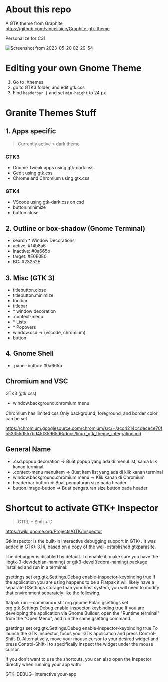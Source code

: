 # About this repo

A GTK theme from Graphite  
https://github.com/vinceliuice/Graphite-gtk-theme  

Personalize for C31

![Screenshot from 2023-05-20 02-29-54](https://github.com/christ31/GTK-Theme-Graphite-Dark-C31/assets/37174502/ddf14c5d-95f2-4477-ba68-fb33ee302fa9)

# Editing your own Gnome Theme

1. Go to ./themes
2. go to GTK3 folder, and edit gtk.css
3. Find `headerbar {` and set `min-height` to 24 px

# Granite Themes Stuff

## 1. Apps specific 

> Currently active > dark theme

### GTK3

- Gnome Tweak apps using gtk-dark.css
- Gedit using gtk.css
- Chrome and Chromium using gtk.css

### GTK4

- VScode using gtk-dark.css on csd
- button.minimize
- button.close

## 2. Outline or box-shadow (Gnome Terminal)

- search * Window Decorations
- active: #14b8a6
- inactive: #0a665b
- target: #E0E0E0
- BG: #23252E

## 3. Misc (GTK 3)

- titlebutton.close
- titlebutton.minimize
- toolbar
- titlebar
- \* window decoration
- .context-menu
- \* Lists
- \* Popovers
- window.csd -> (vscode, chromium)
- button

## 4. Gnome Shell
- .panel-button: #0a665b


## Chromium and VSC
GTK3 (gtk.css)
- window.background.chromium menu

Chromium has limited css
Only background, foreground, and border color can be set

https://chromium.googlesource.com/chromium/src/+/acc4214c4dece4e70fb53355d557bd45f35965d6/docs/linux_gtk_theme_integration.md

## General Name
- .csd.popup decoration => Buat popup yang ada di menuList, sama klik kanan terminal
- .context-menu menuitem => Buat item list yang ada di klik kanan terminal
- window.background.chromium menu => Klik kanan di Chromium
- headerbar button => Buat pengaturan size pada header
- button.image-button => Buat pengaturan size button pada header

# Shortcut to activate GTK+ Inspector

>  CTRL + Shift + D

https://wiki.gnome.org/Projects/GTK/Inspector

GtkInspector is the built-in interactive debugging support in GTK+. It was added in GTK+ 3.14, based on a copy of the well-established gtkparasite.

The debugger is disabled by default. To enable it, make sure you have the libgtk-3-dev(debian-naming) or gtk3-devel(fedora-naming) package installed and run in a terminal:

gsettings set org.gtk.Settings.Debug enable-inspector-keybinding true
If the application you are using happens to be a Flatpak it will likely have a separate GSettings storage than your host system, you will need to modify that environment separately like the following.


flatpak run --command='sh' org.gnome.Polari
gsettings set org.gtk.Settings.Debug enable-inspector-keybinding true
If you are developing the application via Gnome Builder, open the "Runtime terminal" from the "Open Menu", and run the same gsetting command.


gsettings set org.gtk.Settings.Debug enable-inspector-keybinding true
To launch the GTK Inspector, focus your GTK application and press Control-Shift-D. Alternatively, move your mouse cursor to your desired widget and press Control-Shift-I to specifically inspect the widget under the mouse cursor.

If you don't want to use the shortcuts, you can also open the Inspector directly when running your app with:

GTK_DEBUG=interactive your-app
